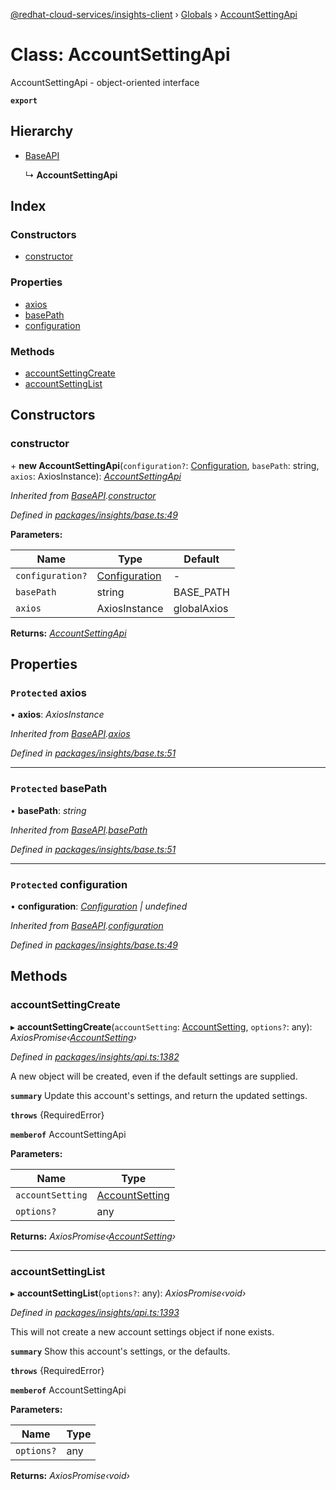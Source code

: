 [@redhat-cloud-services/insights-client](../README.md) › [Globals](../globals.md) › [AccountSettingApi](accountsettingapi.md)

# Class: AccountSettingApi

AccountSettingApi - object-oriented interface

**`export`** 

## Hierarchy

* [BaseAPI](baseapi.md)

  ↳ **AccountSettingApi**

## Index

### Constructors

* [constructor](accountsettingapi.md#constructor)

### Properties

* [axios](accountsettingapi.md#protected-axios)
* [basePath](accountsettingapi.md#protected-basepath)
* [configuration](accountsettingapi.md#protected-configuration)

### Methods

* [accountSettingCreate](accountsettingapi.md#accountsettingcreate)
* [accountSettingList](accountsettingapi.md#accountsettinglist)

## Constructors

###  constructor

\+ **new AccountSettingApi**(`configuration?`: [Configuration](configuration.md), `basePath`: string, `axios`: AxiosInstance): *[AccountSettingApi](accountsettingapi.md)*

*Inherited from [BaseAPI](baseapi.md).[constructor](baseapi.md#constructor)*

*Defined in [packages/insights/base.ts:49](https://github.com/RedHatInsights/javascript-clients/blob/master/packages/insights/base.ts#L49)*

**Parameters:**

Name | Type | Default |
------ | ------ | ------ |
`configuration?` | [Configuration](configuration.md) | - |
`basePath` | string | BASE_PATH |
`axios` | AxiosInstance | globalAxios |

**Returns:** *[AccountSettingApi](accountsettingapi.md)*

## Properties

### `Protected` axios

• **axios**: *AxiosInstance*

*Inherited from [BaseAPI](baseapi.md).[axios](baseapi.md#protected-axios)*

*Defined in [packages/insights/base.ts:51](https://github.com/RedHatInsights/javascript-clients/blob/master/packages/insights/base.ts#L51)*

___

### `Protected` basePath

• **basePath**: *string*

*Inherited from [BaseAPI](baseapi.md).[basePath](baseapi.md#protected-basepath)*

*Defined in [packages/insights/base.ts:51](https://github.com/RedHatInsights/javascript-clients/blob/master/packages/insights/base.ts#L51)*

___

### `Protected` configuration

• **configuration**: *[Configuration](configuration.md) | undefined*

*Inherited from [BaseAPI](baseapi.md).[configuration](baseapi.md#protected-configuration)*

*Defined in [packages/insights/base.ts:49](https://github.com/RedHatInsights/javascript-clients/blob/master/packages/insights/base.ts#L49)*

## Methods

###  accountSettingCreate

▸ **accountSettingCreate**(`accountSetting`: [AccountSetting](../interfaces/accountsetting.md), `options?`: any): *AxiosPromise‹[AccountSetting](../interfaces/accountsetting.md)›*

*Defined in [packages/insights/api.ts:1382](https://github.com/RedHatInsights/javascript-clients/blob/master/packages/insights/api.ts#L1382)*

A new object will be created, even if the default settings are supplied.

**`summary`** Update this account\'s settings, and return the updated settings.

**`throws`** {RequiredError}

**`memberof`** AccountSettingApi

**Parameters:**

Name | Type |
------ | ------ |
`accountSetting` | [AccountSetting](../interfaces/accountsetting.md) |
`options?` | any |

**Returns:** *AxiosPromise‹[AccountSetting](../interfaces/accountsetting.md)›*

___

###  accountSettingList

▸ **accountSettingList**(`options?`: any): *AxiosPromise‹void›*

*Defined in [packages/insights/api.ts:1393](https://github.com/RedHatInsights/javascript-clients/blob/master/packages/insights/api.ts#L1393)*

This will not create a new account settings object if none exists.

**`summary`** Show this account\'s settings, or the defaults.

**`throws`** {RequiredError}

**`memberof`** AccountSettingApi

**Parameters:**

Name | Type |
------ | ------ |
`options?` | any |

**Returns:** *AxiosPromise‹void›*
